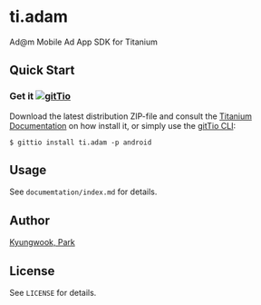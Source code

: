 # ti.adam

Ad@m Mobile Ad App SDK for Titanium

## Quick Start

### Get it [![gitTio](http://gitt.io/badge.png)](http://gitt.io/component/ti.adam)
Download the latest distribution ZIP-file and consult the [Titanium Documentation](http://docs.appcelerator.com/titanium/latest/#!/guide/Using_a_Module) on how install it, or simply use the [gitTio CLI](http://gitt.io/cli):

`$ gittio install ti.adam -p android`

## Usage

See `documemtation/index.md` for details.

## Author

[Kyungwook, Park](mailto:parksama@gmail.com)

## License

See `LICENSE` for details.
